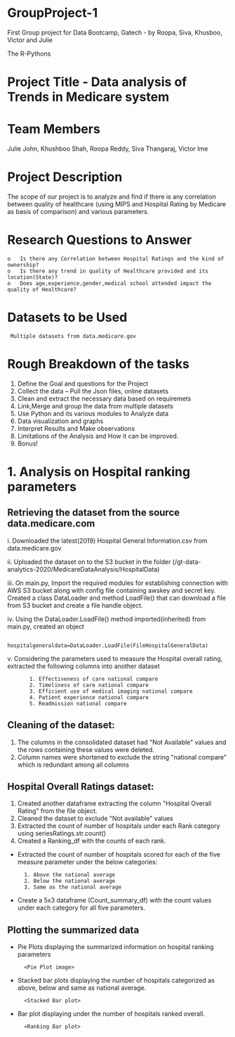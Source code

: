# GroupProject-1
First Group project for Data Bootcamp, Gatech - by Roopa, Siva, Khusboo, Victor and Julie

The R-Pythons

# Project Title - Data analysis of Trends in Medicare system
# Team Members
  Julie John, Khushboo Shah, Roopa Reddy, Siva Thangaraj, Victor Ime
# Project Description

  The scope of our project is to analyze and find if there is any correlation between quality of healthcare (using MIPS and Hospital Rating by Medicare as basis of comparison) and various parameters.
# Research Questions to Answer
    o	Is there any Correlation between Hospital Ratings and the kind of ownership?
    o	Is there any trend in quality of Healthcare provided and its location(State)?
    o	Does age,experience,gender,medical school attended impact the quality of Healthcare?
    
# Datasets to be Used
     Multiple datasets from data.medicare.gov
# Rough Breakdown of the tasks
  1. Define the Goal and questions for the Project
  2. Collect the data – Pull the Json files, online datasets
  3. Clean and extract the necessary data based on requiremets
  4. Link,Merge and group the data from multiple datasets
  5. Use Python and its various modules to Analyze data
  6. Data visualization and graphs
  7. Interpret Results and Make observations
  8. Limitations of the Analysis and How it can be improved.
  9. Bonus!


# 1. Analysis on Hospital ranking parameters

 ## Retrieving the dataset from the source data.medicare.com
    
   i. Downloaded the latest(2019) Hospital General Information.csv from data.medicare.gov
   
   ii. Uploaded the dataset on to the S3 bucket in the folder (/gt-data-analytics-2020/MedicareDataAnalysis/HospitalData)
   
   iii. On main.py, Import the required modules for establishing connection with AWS S3 bucket along with config file containing awskey and secret key. Created a class DataLoader and method LoadFile() that can download a file from S3 bucket and create a file handle object.
   
   iv. Using the DataLoader.LoadFile() method imported(inherited) from main.py, created an object
   
           hospitalgeneraldata=DataLoader.LoadFile(FileHospitalGeneralData)
           
   v. Considering the parameters used to measure the Hospital overall rating, extracted the following columns into another dataset
           
           1. Effectiveness of care national compare
           2. Timeliness of care national compare
           3. Efficient use of medical imaging national compare
           4. Patient experience national compare
           5. Readmission national compare
    
   ## Cleaning of the dataset:
   1. The columns in the consolidated dataset had "Not Available" values and the rows containing these values were deleted.
   2. Column names were shortened to exclude the string "national compare" which is redundant among all columns
       
   ## Hospital Overall Ratings dataset:
   1. Created another dataframe extracting the column "Hospital Overall Rating" from the file object. 
   2. Cleaned the dataset to exclude "Not available" values
   3. Extracted the count of number of hospitals under each Rank category using seriesRatings.str.count()
   4. Created a Ranking_df with the counts of each rank.
    
   - Extracted the count of number of hospitals scored for each of the five measure parameter under the below categories:
           
           1. Above the national average
           2. Below the national average
           3. Same as the national average
   
   - Create a 5x3 dataframe (Count_summary_df) with the count values under each category for all five parameters.
   
   ## Plotting the summarized data
   - Pie Plots displaying the summarized information on hospital ranking parameters
   
           <Pie Plot image>
           
   - Stacked bar plots displaying the number of hospitals categorized as above, below and same as national average.
           
           <Stacked Bar plot>
          
   - Bar plot displaying under the number of hospitals ranked overall.
   
           <Ranking Bar plot>

